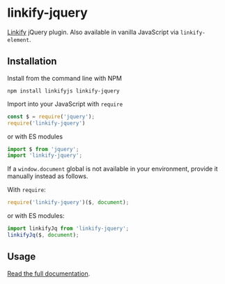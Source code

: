 linkify-jquery
===

[Linkify](https://soapbox.github.io/linkifyjs/) jQuery plugin. Also available in vanilla JavaScript via `linkify-element`.

## Installation

Install from the command line with NPM

```
npm install linkifyjs linkify-jquery
```

Import into your JavaScript with `require`
```js
const $ = require('jquery');
require('linkify-jquery')
```
or with ES modules
```js
import $ from 'jquery';
import 'linkify-jquery';
```

If a `window.document` global is not available in your environment, provide it manually instead as follows.

With `require`:
```js
require('linkify-jquery')($, document);
```
or with ES modules:
```js
import linkifyJq from 'linkify-jquery';
linkifyJq($, document);
```

## Usage

[Read the full documentation](https://soapbox.github.io/linkifyjs/docs/linkify-jquery.html).
